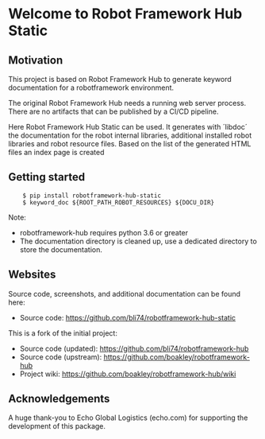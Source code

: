 # Welcome to Robot Framework Hub Static

## Motivation
This project is based on Robot Framework Hub to generate
keyword documentation for a robotframework environment.

The original Robot Framework Hub needs a running web server
process. There are no artifacts that can be published by a 
CI/CD pipeline.

Here Robot Framework Hub Static can be used. It generates
with ´libdoc´ the documentation for the robot internal 
libraries, additional installed robot libraries and robot
resource files.
Based on the list of the generated HTML files an index page
is created

## Getting started

```
    $ pip install robotframework-hub-static
    $ keyword_doc ${ROOT_PATH_ROBOT_RESOURCES} ${DOCU_DIR}
```

Note:
* robotframework-hub requires python 3.6 or greater
* The documentation directory is cleaned up, use a dedicated
  directory to store the documentation.


## Websites

Source code, screenshots, and additional documentation can be
found here:

* Source code: https://github.com/bli74/robotframework-hub-static

This is a fork of the initial project:

* Source code (updated): https://github.com/bli74/robotframework-hub
* Source code (upstream): https://github.com/boakley/robotframework-hub
* Project wiki: https://github.com/boakley/robotframework-hub/wiki

## Acknowledgements

A huge thank-you to Echo Global Logistics (echo.com) for supporting
the development of this package.
